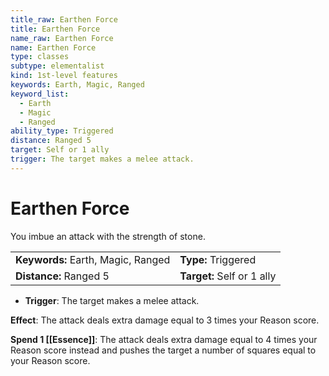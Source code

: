 ```yaml
---
title_raw: Earthen Force
title: Earthen Force
name_raw: Earthen Force
name: Earthen Force
type: classes
subtype: elementalist
kind: 1st-level features
keywords: Earth, Magic, Ranged
keyword_list:
  - Earth
  - Magic
  - Ranged
ability_type: Triggered
distance: Ranged 5
target: Self or 1 ally
trigger: The target makes a melee attack.
---
```


# Earthen Force

You imbue an attack with the strength of stone.

|                                    |                            |
| :--------------------------------- | :------------------------- |
| **Keywords:** Earth, Magic, Ranged | **Type:** Triggered        |
| **Distance:** Ranged 5             | **Target:** Self or 1 ally |

- **Trigger**: The target makes a melee attack.

**Effect**: The attack deals extra damage equal to 3 times your Reason score.

**Spend 1 [[Essence]]**: The attack deals extra damage equal to 4 times your Reason score instead and pushes the target a number of squares equal to your Reason score.
